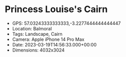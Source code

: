 # Princess Louise's Cairn

- GPS: 57.03243333333333,-3.2277444444444447
- Location: Balmoral
- Tags: Landscape, Cairn
- Camera: Apple iPhone 14 Pro Max
- Date: 2023-03-19T14:56:33.000+00:00
- Dimensions: 4032x3024
